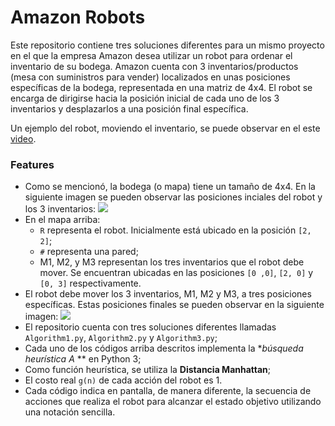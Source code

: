 # Amazon Robots

Este repositorio contiene tres soluciones diferentes para un mismo proyecto en el que la empresa Amazon desea utilizar un robot para ordenar el inventario de su bodega. Amazon cuenta con 3 inventarios/productos (mesa con suministros para vender) localizados en unas posiciones específicas de la bodega, representada en una matriz de 4x4. El robot se encarga de dirigirse hacia la posición inicial de cada uno de los 3 inventarios y desplazarlos a una posición final específica.

Un ejemplo del robot, moviendo el inventario, se puede observar en el este [video](https://www.youtube.com/watch?v=UtBa9yVZBJM "CNET News - Meet the robots making Amazon even faster").

### Features

- Como se mencionó, la bodega (o mapa) tiene un tamaño de 4x4. En la siguiente imagen se pueden observar las posiciones inciales del robot y los 3 inventarios:
![](https://i.imgur.com/AJTbynl.jpg)
- En el mapa arriba:
	- `R` representa el robot. Inicialmente está ubicado en la posición `[2, 2]`;
	- `#` representa una pared;
	- M1, M2, y M3 representan los tres inventarios que el robot debe mover. Se encuentran ubicadas en las posiciones `[0 ,0]`, `[2, 0]` y `[0, 3]` respectivamente.
- El robot debe mover los 3 inventarios, M1, M2 y M3, a tres posiciones específicas. Estas posiciones finales se pueden observar en la siguiente imagen:
![](https://i.imgur.com/igt2IlF.jpg)
- El repositorio cuenta con tres soluciones diferentes llamadas `Algorithm1.py`, `Algorithm2.py` y `Algorithm3.py`;
- Cada uno de los códigos arriba descritos implementa la **búsqueda heurística A* ** en Python 3;
- Como función heurística, se utiliza la **Distancia Manhattan**;
- El costo real `g(n)` de cada acción del robot es 1.
- Cada código indica en pantalla, de manera diferente, la secuencia de acciones que realiza el robot para alcanzar el estado objetivo utilizando una notación sencilla.
